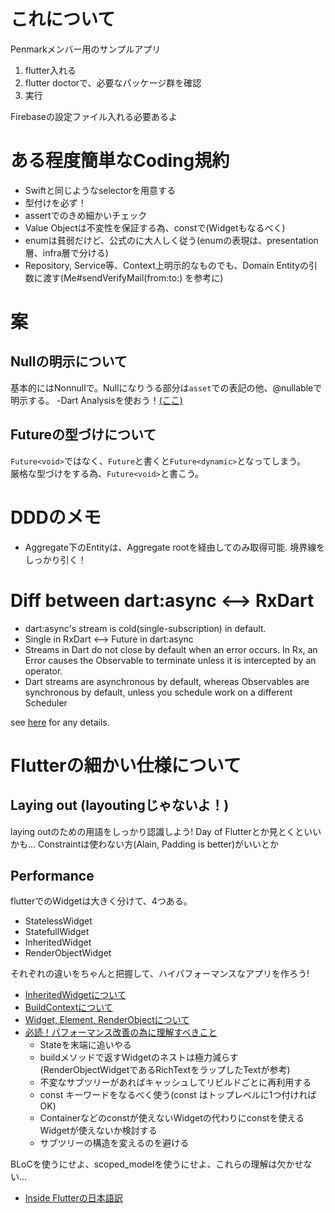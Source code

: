 # これについて

Penmarkメンバー用のサンプルアプリ


1. flutter入れる
2. flutter doctorで、必要なパッケージ群を確認
3. 実行

Firebaseの設定ファイル入れる必要あるよ

# ある程度簡単なCoding規約
- Swiftと同じようなselectorを用意する
- 型付けを必ず！
- assertでのきめ細かいチェック
- Value Objectは不変性を保証する為、constで(Widgetもなるべく)
- enumは貧弱だけど、公式のに大人しく従う(enumの表現は、presentation層、infra層で分ける)
- Repository, Service等、Context上明示的なものでも、Domain Entityの引数に渡す(Me#sendVerifyMail(from:to:) を参考に)

# 案
## Nullの明示について
基本的にはNonnullで。Nullになりうる部分は`asset`での表記の他、@nullableで明示する。
-Dart Analysisを使おう！[(ここ)](https://www.dartlang.org/guides/language/analysis-options)

## Futureの型づけについて
`Future<void>`ではなく、`Future`と書くと`Future<dynamic>`となってしまう。  
厳格な型づけをする為、`Future<void>`と書こう。

# DDDのメモ
- Aggregate下のEntityは、Aggregate rootを経由してのみ取得可能. 境界線をしっかり引く！

# Diff between dart:async <--> RxDart
- dart:async's stream is cold(single-subscription) in default.
- Single in RxDart <--> Future in dart:async
- Streams in Dart do not close by default when an error occurs. In Rx, an Error causes the Observable to terminate unless it is intercepted by an operator.
- Dart streams are asynchronous by default, whereas Observables are synchronous by default, unless you schedule work on a different Scheduler

see [here](https://pub.dartlang.org/documentation/rxdart/latest/rx/Observable-class.html) for any details.

# Flutterの細かい仕様について

## Laying out (layoutingじゃないよ！)
laying outのための用語をしっかり認識しよう!
Day of Flutterとか見とくといいかも…
Constraintは使わない方(Alain, Padding is better)がいいとか

## Performance
flutterでのWidgetは大きく分けて、4つある。

- StatelessWidget
- StatefullWidget
- InheritedWidget
- RenderObjectWidget

それぞれの違いをちゃんと把握して、ハイパフォーマンスなアプリを作ろう!  
- [InheritedWidgetについて](https://qiita.com/ko2ic/items/d7b744f19f213ef1e647)  
- [BuildContextについて](https://qiita.com/ko2ic/items/f7bf98b4a30049027470)
- [Widget, Element, RenderObjectについて](https://medium.com/flutter-jp/dive-into-flutter-4add38741d07)
- [必読！パフォーマンス改善の為に理解すべきこと](https://medium.com/flutter-jp/state-performance-7a5f67d62edd)
  - Stateを末端に追いやる
  - buildメソッドで返すWidgetのネストは極力減らす(RenderObjectWidgetであるRichTextをラップしたTextが参考)
  - 不変なサブツリーがあればキャッシュしてリビルドごとに再利用する
  - const キーワードをなるべく使う(const はトップレベルに1つ付ければOK)
  - Containerなどのconstが使えないWidgetの代わりにconstを使えるWidgetが使えないか検討する
  - サブツリーの構造を変えるのを避ける

BLoCを使うにせよ、scoped_modelを使うにせよ、これらの理解は欠かせない…

- [Inside Flutterの日本語訳](https://qiita.com/CostlierRain464/items/c7d99b77b77f43537415)

